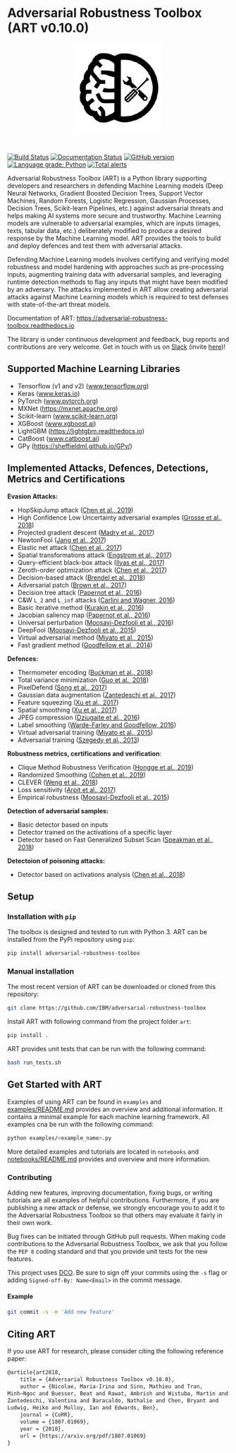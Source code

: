 # Adversarial Robustness Toolbox (ART v0.10.0)
<p align="center">
  <img src="docs/images/art_logo.png?raw=true" width="200" title="ART logo">
</p>
<br />

[![Build Status](https://travis-ci.org/IBM/adversarial-robustness-toolbox.svg?branch=master)](https://travis-ci.org/IBM/adversarial-robustness-toolbox) [![Documentation Status](https://readthedocs.org/projects/adversarial-robustness-toolbox/badge/?version=latest)](http://adversarial-robustness-toolbox.readthedocs.io/en/latest/?badge=latest) [![GitHub version](https://badge.fury.io/gh/IBM%2Fadversarial-robustness-toolbox.svg)](https://badge.fury.io/gh/IBM%2Fadversarial-robustness-toolbox) [![Language grade: Python](https://img.shields.io/lgtm/grade/python/g/IBM/adversarial-robustness-toolbox.svg?logo=lgtm&logoWidth=18)](https://lgtm.com/projects/g/IBM/adversarial-robustness-toolbox/context:python) [![Total alerts](https://img.shields.io/lgtm/alerts/g/IBM/adversarial-robustness-toolbox.svg?logo=lgtm&logoWidth=18)](https://lgtm.com/projects/g/IBM/adversarial-robustness-toolbox/alerts/)

Adversarial Robustness Toolbox (ART) is a Python library supporting developers and researchers in defending Machine 
Learning models (Deep Neural Networks, Gradient Boosted Decision Trees, Support Vector Machines, Random Forests, 
Logistic Regression, Gaussian Processes, Decision Trees, Scikit-learn Pipelines, etc.) against adversarial threats and 
helps making AI systems more secure and trustworthy. Machine Learning models are vulnerable to adversarial examples, 
which are inputs (images, texts, tabular data, etc.) deliberately modified to produce a desired response by the Machine 
Learning model. ART provides the tools to build and deploy defences and test them with adversarial attacks. 

Defending Machine Learning models involves certifying and verifying model robustness and model hardening with 
approaches such as pre-processing inputs, augmenting training data with adversarial samples, and leveraging runtime 
detection methods to flag any inputs that might have been modified by an adversary. The attacks implemented in ART 
allow creating adversarial attacks against Machine Learning models which is required to test defenses with 
state-of-the-art threat models.

Documentation of ART: https://adversarial-robustness-toolbox.readthedocs.io

The library is under continuous development and feedback, bug reports and contributions are very welcome. 
Get in touch with us on [Slack](https://ibm-art.slack.com) (invite [here](https://join.slack.com/t/ibm-art/shared_invite/enQtMzkyOTkyODE4NzM4LTlkMWY3MzgyZDA4ZDdiNzUzY2NhMjc5YmFhZTYzZGYwNDM4YTE1ODhhNDYyNmFlMGFjNWY4ODgyM2EwYTFjYTc))!

## Supported Machine Learning Libraries
* Tensorflow (v1 and v2) (www.tensorflow.org)
* Keras (www.keras.io)
* PyTorch (www.pytorch.org)
* MXNet (https://mxnet.apache.org)
* Scikit-learn (www.scikit-learn.org)
* XGBoost (www.xgboost.ai)
* LightGBM (https://lightgbm.readthedocs.io)
* CatBoost (www.catboost.ai)
* GPy (https://sheffieldml.github.io/GPy/)

## Implemented Attacks, Defences, Detections, Metrics and Certifications

**Evasion Attacks:**
* HopSkipJump attack ([Chen et al., 2019](https://arxiv.org/abs/1904.02144))
* High Confidence Low Uncertainty adversarial examples ([Grosse et al., 2018](https://arxiv.org/abs/1812.02606)) 
* Projected gradient descent ([Madry et al., 2017](https://arxiv.org/abs/1706.06083))
* NewtonFool ([Jang et al., 2017](http://doi.acm.org/10.1145/3134600.3134635))
* Elastic net attack ([Chen et al., 2017](https://arxiv.org/abs/1709.04114))
* Spatial transformations attack ([Engstrom et al., 2017](https://arxiv.org/abs/1712.02779))
* Query-efficient black-box attack ([Ilyas et al., 2017](https://arxiv.org/abs/1712.07113))
* Zeroth-order optimization attack ([Chen et al., 2017](https://arxiv.org/abs/1708.03999))
* Decision-based attack ([Brendel et al., 2018](https://arxiv.org/abs/1712.04248))
* Adversarial patch ([Brown et al., 2017](https://arxiv.org/abs/1712.09665))
* Decision tree attack ([Papernot et al., 2016](https://arxiv.org/pdf/1605.07277.pdf))
* C&amp;W `L_2` and `L_inf` attacks ([Carlini and Wagner, 2016](https://arxiv.org/abs/1608.04644))
* Basic iterative method ([Kurakin et al., 2016](https://arxiv.org/abs/1607.02533))
* Jacobian saliency map ([Papernot et al., 2016](https://arxiv.org/abs/1511.07528))
* Universal perturbation ([Moosavi-Dezfooli et al., 2016](https://arxiv.org/abs/1610.08401))
* DeepFool ([Moosavi-Dezfooli et al., 2015](https://arxiv.org/abs/1511.04599))
* Virtual adversarial method ([Miyato et al., 2015](https://arxiv.org/abs/1507.00677))
* Fast gradient method ([Goodfellow et al., 2014](https://arxiv.org/abs/1412.6572))

**Defences:**
* Thermometer encoding ([Buckman et al., 2018](https://openreview.net/forum?id=S18Su--CW))
* Total variance minimization ([Guo et al., 2018](https://openreview.net/forum?id=SyJ7ClWCb))
* PixelDefend ([Song et al., 2017](https://arxiv.org/abs/1710.10766))
* Gaussian data augmentation ([Zantedeschi et al., 2017](https://arxiv.org/abs/1707.06728))
* Feature squeezing ([Xu et al., 2017](http://arxiv.org/abs/1704.01155))
* Spatial smoothing ([Xu et al., 2017](http://arxiv.org/abs/1704.01155))
* JPEG compression ([Dziugaite et al., 2016](https://arxiv.org/abs/1608.00853))
* Label smoothing ([Warde-Farley and Goodfellow, 2016](https://pdfs.semanticscholar.org/b5ec/486044c6218dd41b17d8bba502b32a12b91a.pdf))
* Virtual adversarial training ([Miyato et al., 2015](https://arxiv.org/abs/1507.00677))
* Adversarial training ([Szegedy et al., 2013](http://arxiv.org/abs/1312.6199))

**Robustness metrics, certifications and verification**:
* Clique Method Robustness Verification ([Hongge et al., 2019](https://arxiv.org/abs/1906.03849))
* Randomized Smoothing ([Cohen et al., 2019](https://arxiv.org/abs/1902.02918))
* CLEVER ([Weng et al., 2018](https://arxiv.org/abs/1801.10578))
* Loss sensitivity ([Arpit et al., 2017](https://arxiv.org/abs/1706.05394))
* Empirical robustness ([Moosavi-Dezfooli et al., 2015](https://arxiv.org/abs/1511.04599))

**Detection of adversarial samples:**
* Basic detector based on inputs
* Detector trained on the activations of a specific layer
* Detector based on Fast Generalized Subset Scan ([Speakman et al., 2018](https://arxiv.org/pdf/1810.08676))

**Detectoion of poisoning attacks:**
* Detector based on activations analysis ([Chen et al., 2018](https://arxiv.org/abs/1811.03728))

## Setup

### Installation with `pip`

The toolbox is designed and tested to run with Python 3. 
ART can be installed from the PyPi repository using `pip`:

```bash
pip install adversarial-robustness-toolbox
```

### Manual installation

The most recent version of ART can be downloaded or cloned from this repository:

```bash
git clone https://github.com/IBM/adversarial-robustness-toolbox
```

Install ART with following command from the project folder `art`:
```bash
pip install .
```

ART provides unit tests that can be run with the following command:

```bash
bash run_tests.sh
```

## Get Started with ART

Examples of using ART can be found in `examples` and [examples/README.md](examples/README.md) provides an overview and 
additional information. It contains a minimal example for each machine learning framework. All examples cna be run with 
the following command:
```bash
python examples/<example_name>.py
```

More detailed examples and tutorials are located in `notebooks` and [notebooks/README.md](notebooks/README.md) provides 
and overview and more information. 

### Contributing

Adding new features, improving documentation, fixing bugs, or writing tutorials are all examples of helpful 
contributions. Furthermore, if you are publishing a new attack or defense, we strongly encourage you to add it to the 
Adversarial Robustness Toolbox so that others may evaluate it fairly in their own work.

Bug fixes can be initiated through GitHub pull requests. When making code contributions to the Adversarial Robustness 
Toolbox, we ask that you follow the `PEP 8` coding standard and that you provide unit tests for the new features.

This project uses [DCO](https://developercertificate.org/). Be sure to sign off your commits using the `-s` flag or 
adding `Signed-off-By: Name<Email>` in the commit message.

#### Example

```bash
git commit -s -m 'Add new feature'
```

## Citing ART

If you use ART for research, please consider citing the following reference paper:
```
@article{art2018,
    title = {Adversarial Robustness Toolbox v0.10.0},
    author = {Nicolae, Maria-Irina and Sinn, Mathieu and Tran, Minh~Ngoc and Buesser, Beat and Rawat, Ambrish and Wistuba, Martin and Zantedeschi, Valentina and Baracaldo, Nathalie and Chen, Bryant and Ludwig, Heiko and Molloy, Ian and Edwards, Ben},
    journal = {CoRR},
    volume = {1807.01069},
    year = {2018},
    url = {https://arxiv.org/pdf/1807.01069}
}
```
